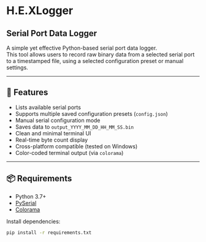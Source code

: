 # H.E.XLogger
## Serial Port Data Logger

A simple yet effective Python-based serial port data logger.  
This tool allows users to record raw binary data from a selected serial port to a timestamped file, using a selected configuration preset or manual settings.

---

## 🔧 Features

- Lists available serial ports
- Supports multiple saved configuration presets (`config.json`)
- Manual serial configuration mode
- Saves data to `output_YYYY_MM_DD_HH_MM_SS.bin`
- Clean and minimal terminal UI
- Real-time byte count display
- Cross-platform compatible (tested on Windows)
- Color-coded terminal output (via `colorama`)

---

## 📦 Requirements

- Python 3.7+
- [PySerial](https://pypi.org/project/pyserial/)
- [Colorama](https://pypi.org/project/colorama/)

Install dependencies:
```bash
pip install -r requirements.txt
```